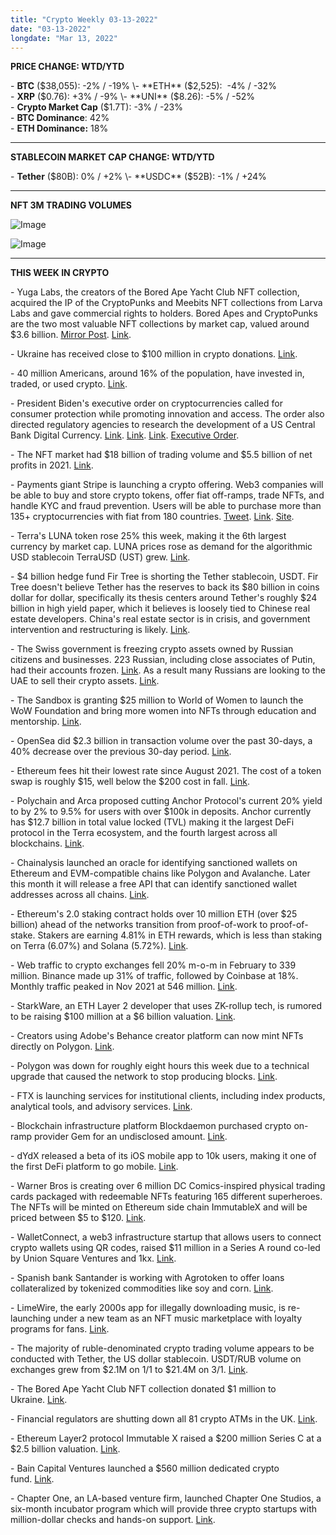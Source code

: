 ```yaml
---
title: "Crypto Weekly 03-13-2022"
date: "03-13-2022"
longdate: "Mar 13, 2022"
---
```


**PRICE CHANGE: WTD/YTD**

\- **BTC** ($38,055): -2% / -19%  
\- **ETH** ($2,525):  -4% / -32%  
\- **XRP** ($0.76): +3% / -9%  
\- **UNI** ($8.26): -5% / -52%   
\- **Crypto Market Cap** ($1.7T): -3% / -23%  
\- **BTC Dominance**: 42%  
\- **ETH Dominance:** 18% 



---

**STABLECOIN MARKET CAP CHANGE: WTD/YTD**

\- **Tether** ($80B): 0% / +2%  
\- **USDC** ($52B): -1% / +24% 



---

**NFT 3M TRADING VOLUMES**

![Image](/images/03-13-2022-1.png)

![Image](/images/03-13-2022-2.png)

---

**THIS WEEK IN CRYPTO**

\- Yuga Labs, the creators of the Bored Ape Yacht Club NFT collection, acquired the IP of the CryptoPunks and Meebits NFT collections from Larva Labs and gave commercial rights to holders. Bored Apes and CryptoPunks are the two most valuable NFT collections by market cap, valued around $3.6 billion. [Mirror Post](https://mirror.xyz/0xEc9f53fA69682833FBd760C104B5D61aE29221E0/Km81y6Mc3O5LzS0wnrghVIV0HnZgLOd4wsnfcGw3_2I). [Link](https://techcrunch.com/2022/03/11/bored-apes-maker-yuga-labs-acquires-cryptopunks-nft-collection/?guccounter=1&guce_referrer=aHR0cHM6Ly93d3cuZ29vZ2xlLmNvbS8&guce_referrer_sig=AQAAAATy5XsUIN-6YyNJoY5cqqY_kGRbznMomFkLzqeMJQgXSiJ5OHTIjz-Cjszb8Z2Df9hj7xdZHZ-x9jiABqBiY1yWnjM2LAfmlgVKamaY0Nr-qb3MMHsqVHx4WABmmM1lEK0mkeQiAJ36LvKwqF3-z5ELU59G0hjYy9FR9M5KN9mg).  
  
\- Ukraine has received close to $100 million in crypto donations. [Link](https://www.coindesk.com/business/2022/03/09/ukraine-has-received-close-to-100-million-in-crypto-donations/).   
  
\- 40 million Americans, around 16% of the population, have invested in, traded, or used crypto. [Link](https://www.whitehouse.gov/briefing-room/statements-releases/2022/03/09/fact-sheet-president-biden-to-sign-executive-order-on-ensuring-responsible-innovation-in-digital-assets/).   
  
\- President Biden's executive order on cryptocurrencies called for consumer protection while promoting innovation and access. The order also directed regulatory agencies to research the development of a US Central Bank Digital Currency. [Link](https://www.reuters.com/business/finance/bitcoin-jumps-after-apparent-yellen-statement-quells-us-clampdown-fears-2022-03-09/). [Link](https://www.cnbc.com/2022/03/09/heres-whats-in-bidens-executive-order-on-crypto.html). [Link](https://techcrunch.com/2022/03/09/biden-white-house-issues-executive-order-on-cryptocurrencies/). [Executive Order](https://www.whitehouse.gov/briefing-room/presidential-actions/2022/03/09/executive-order-on-ensuring-responsible-development-of-digital-assets/).   
  
\- The NFT market had $18 billion of trading volume and $5.5 billion of net profits in 2021. [Link](https://thedalesreport.com/crypto-nfts/nft-trading-exceeds-17-billion-in-2021/).   
  
\- Payments giant Stripe is launching a crypto offering. Web3 companies will be able to buy and store crypto tokens, offer fiat off-ramps, trade NFTs, and handle KYC and fraud prevention. Users will be able to purchase more than 135+ cryptocurrencies with fiat from 180 countries. [Tweet](https://twitter.com/collision/status/1501961880289480704?s=20&t=1yUo3VsVkmE510UQRyZh4w). [Link](https://techcrunch.com/2022/03/10/stripe-gets-friendly-with-crypto-again/). [Site](https://stripe.com/use-cases/crypto).   
  
\- Terra's LUNA token rose 25% this week, making it the 6th largest currency by market cap. LUNA prices rose as demand for the algorithmic USD stablecoin TerraUSD (UST) grew. [Link](https://www.coindesk.com/markets/2022/03/09/luna-surges-25-to-new-all-time-high-of-104/).   
  
\- $4 billion hedge fund Fir Tree is shorting the Tether stablecoin, USDT. Fir Tree doesn't believe Tether has the reserves to back its $80 billion in coins dollar for dollar, specifically its thesis centers around Tether's roughly $24 billion in high yield paper, which it believes is loosely tied to Chinese real estate developers. China's real estate sector is in crisis, and government intervention and restructuring is likely. [Link](https://www.bloomberg.com/news/articles/2022-03-11/hedge-fund-fir-tree-bets-big-with-short-of-stablecoin-tether).   
  
\- The Swiss government is freezing crypto assets owned by Russian citizens and businesses. 223 Russian, including close associates of Putin, had their accounts frozen. [Link](https://www.ft.com/content/fe80e279-aad8-442a-b4d5-0a4f5e44e7df#post-869d5f72-08ce-481e-8239-14feb21adc61). As a result many Russians are looking to the UAE to sell their crypto assets. [Link](https://www.reuters.com/business/exclusive-russians-liquidating-crypto-uae-seek-safe-havens-2022-03-11/).   
  
\- The Sandbox is granting $25 million to World of Women to launch the WoW Foundation and bring more women into NFTs through education and mentorship. [Link](https://decrypt.co/94583/the-sandbox-world-women-form-25m-nft-alliance-wow-foundation).   
  
\- OpenSea did $2.3 billion in transaction volume over the past 30-days, a 40% decrease over the previous 30-day period. [Link](https://dappradar.com/ethereum/marketplaces/opensea).   
  
\- Ethereum fees hit their lowest rate since August 2021. The cost of a token swap is roughly $15, well below the $200 cost in fall. [Link](https://decrypt.co/94648/ethereum-transaction-fees-drop-six-month-low-report).   
  
\- Polychain and Arca proposed cutting Anchor Protocol's current 20% yield to by 2% to 9.5% for users with over $100k in deposits. Anchor currently has $12.7 billion in total value locked (TVL) making it the largest DeFi protocol in the Terra ecosystem, and the fourth largest across all blockchains. [Link](https://www.coindesk.com/markets/2022/03/11/polychain-arca-propose-anchor-protocol-yield-cut/).   
  
\- Chainalysis launched an oracle for identifying sanctioned wallets on Ethereum and EVM-compatible chains like Polygon and Avalanche. Later this month it will release a free API that can identify sanctioned wallet addresses across all chains. [Link](https://go.chainalysis.com/chainalysis-oracle-docs.html).   
  
\- Ethereum's 2.0 staking contract holds over 10 million ETH (over $25 billion) ahead of the networks transition from proof-of-work to proof-of-stake. Stakers are earning 4.81% in ETH rewards, which is less than staking on Terra (6.07%) and Solana (5.72%). [Link](https://decrypt.co/94793/ethereum-2-0-staking-contract-holds-10-million-eth).   
  
\- Web traffic to crypto exchanges fell 20% m-o-m in February to 339 million. Binance made up 31% of traffic, followed by Coinbase at 18%. Monthly traffic peaked in Nov 2021 at 546 million. [Link](https://www.theblockcrypto.com/linked/137015/monthly-web-traffic-to-crypto-exchanges-fell-by-20-in-february).   
  
\- StarkWare, an ETH Layer 2 developer that uses ZK-rollup tech, is rumored to be raising $100 million at a $6 billion valuation. [Link](https://www.theblockcrypto.com/linked/137206/ethereum-layer-2-starkware-funding-6-billion-valuation-report).   
  
\- Creators using Adobe's Behance creator platform can now mint NFTs directly on Polygon. [Link](https://decrypt.co/94572/adobe-polygon-scale-nft-functionality-behance-social-platform).   
  
\- Polygon was down for roughly eight hours this week due to a technical upgrade that caused the network to stop producing blocks. [Link](https://www.theblockcrypto.com/post/137509/polygon-up-temporary-fix-down-several-hours-ethereum-scaling).   
  
\- FTX is launching services for institutional clients, including index products, analytical tools, and advisory services. [Link](https://www.prnewswire.com/news-releases/ftx-launches-ftx-access-bringing-institutional-grade-products--services-to-the-marketplace-301499082.html).   
  
\- Blockchain infrastructure platform Blockdaemon purchased crypto on-ramp provider Gem for an undisclosed amount. [Link](https://www.coindesk.com/business/2022/03/09/blockdaemon-acquires-crypto-onramp-company-gem/).   
  
\- dYdX released a beta of its iOS mobile app to 10k users, making it one of the first DeFi platform to go mobile. [Link](https://www.theblockcrypto.com/post/136992/dydx-ios-mobile-app-beta-launch).   
  
\- Warner Bros is creating over 6 million DC Comics-inspired physical trading cards packaged with redeemable NFTs featuring 165 different superheroes. The NFTs will be minted on Ethereum side chain ImmutableX and will be priced between $5 to $120. [Link](https://decrypt.co/94734/warner-bros-6-million-dc-comics-trading-cards-with-redeemable-nfts).   
  
\- WalletConnect, a web3 infrastructure startup that allows users to connect crypto wallets using QR codes, raised $11 million in a Series A round co-led by Union Square Ventures and 1kx. [Link](https://www.theblockcrypto.com/linked/136786/walletconnect-web3-crypto-series-a-funding).   
  
\- Spanish bank Santander is working with Agrotoken to offer loans collateralized by tokenized commodities like soy and corn. [Link](https://www.coindesk.com/business/2022/03/07/santander-launches-loans-backed-by-tokenized-commodities-such-as-soy-and-corn/).   
  
\- LimeWire, the early 2000s app for illegally downloading music, is re-launching under a new team as an NFT music marketplace with loyalty programs for fans. [Link](https://www.bloomberg.com/news/articles/2022-03-09/limewire-is-making-a-crypto-comeback-but-not-as-you-know-it).   
  
\- The majority of ruble-denominated crypto trading volume appears to be conducted with Tether, the US dollar stablecoin. USDT/RUB volume on exchanges grew from $2.1M on 1/1 to $21.4M on 3/1. [Link](https://www.bloomberg.com/news/articles/2022-03-11/stablecoin-tether-disregards-ukraine-s-plea-to-halt-russian-use).   
  
\- The Bored Ape Yacht Club NFT collection donated $1 million to Ukraine. [Link](https://decrypt.co/94660/bored-ape-yacht-club-donates-1-million-ethereum-ukraine).   
  
\- Financial regulators are shutting down all 81 crypto ATMs in the UK. [Link](https://decrypt.co/94853/financial-regulator-orders-shut-down-bitcoin-atms-uk).   
  
\- Ethereum Layer2 protocol Immutable X raised a $200 million Series C at a $2.5 billion valuation. [Link](https://www.theblockcrypto.com/post/136548/immutable-raises-200-million-nft-crypto).    
  
\- Bain Capital Ventures launched a $560 million dedicated crypto fund. [Link](https://www.bloomberg.com/news/articles/2022-03-08/bain-capital-ventures-launches-560-million-crypto-fund).   
  
\- Chapter One, an LA-based venture firm, launched Chapter One Studios, a six-month incubator program which will provide three crypto startups with million-dollar checks and hands-on support. [Link](https://techcrunch.com/2022/03/09/venture-firm-chapter-one-launches-an-incubator-to-give-million-dollar-checks-to-web3-startups/).